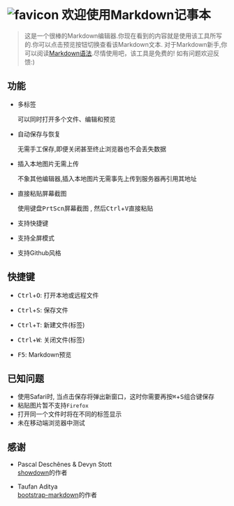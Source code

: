 # ![favicon](http://zzzhan.github.io/markdown-notepad/dist/img/favicon-96x96.png) 欢迎使用Markdown记事本

> 这是一个很棒的Markdown编辑器.你现在看到的内容就是使用该工具所写的.你可以点击<kbd>预览</kbd>按钮切换查看该Markdown文本. 对于Markdown新手,你可以阅读[Markdown语法](https://raw.githubusercontent.com/riku/Markdown-Syntax-CN/master/syntax.md).尽情使用吧，该工具是免费的! 如有问题欢迎反馈:)


## 功能

* 多标签

  可以同时打开多个文件、编辑和预览

* 自动保存与恢复

  无需手工保存,即便关闭甚至终止浏览器也不会丢失数据

* 插入本地图片无需上传

  不象其他编辑器,插入本地图片无需事先上传到服务器再引用其地址

* 直接粘贴屏幕截图

  使用键盘<kbd>PrtScn</kbd>屏幕截图 , 然后<kbd>Ctrl</kbd>+<kbd>V</kbd>直接粘贴

* 支持快捷键
* 支持全屏模式
* 支持Github风格

## 快捷键

* <kbd>Ctrl</kbd>+<kbd>O</kbd>: 打开本地或远程文件

* <kbd>Ctrl</kbd>+<kbd>S</kbd>: 保存文件

* <kbd>Ctrl</kbd>+<kbd>T</kbd>: 新建文件(标签)

* <kbd>Ctrl</kbd>+<kbd>W</kbd>: 关闭文件(标签)

* <kbd>F5</kbd>: Markdown预览

## 已知问题

* 使用Safari时, 当点击保存将弹出新窗口，这时你需要再按<kbd>⌘</kbd>+<kbd>S</kbd>组合键保存
* 粘贴图片暂不支持`Firefox`
* 打开同一个文件时将在不同的标签显示
* 未在移动端浏览器中测试

## 感谢

* Pascal Deschênes & Devyn Stott<br/>
  [showdown](https://github.com/showdownjs/showdown)的作者

* Taufan Aditya<br/>
  [bootstrap-markdown](https://github.com/toopay/bootstrap-markdown)的作者